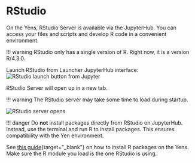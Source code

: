 # RStudio

On the Yens, RStudio Server is available via the JupyterHub. You can access your files and scripts and develop R code in a convenient environment.

!!! warning
    RStudio only has a single version of R. Right now, it is a version R/4.3.0.

Launch RStudio from Launcher JupyterHub interface:
![RStudio launch button from Jupyter](/assets/images/jupyter_rstudio.png)


RStudio Server will open up in a new tab. 

!!! warning 
    The RStudio server may take some time to load during startup.

![RStudio server opens](/assets/images/rstudio-gui.png)

!!! danger
    Do **not** install packages directly from RStudio on JupyterHub. Instead, use the terminal and run R to install packages. This ensures compatibility with the Yen environment.

See [this guide](/_user_guide/r#installing-r-packages){target="_blank"} on how to install R packages on the Yens. Make sure the R module you load is the one RStudio is using.

